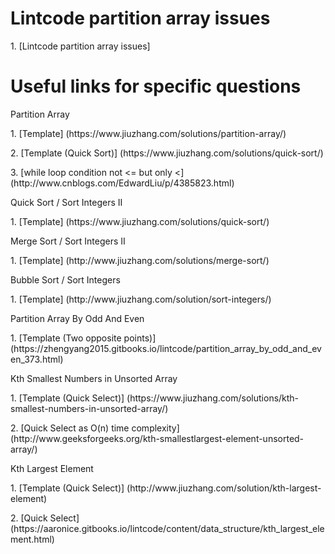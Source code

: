# Lintcode partition array issues
<p>1. [Lintcode partition array issues]

# Useful links for specific questions
<p>Partition Array
<p>1. [Template] (https://www.jiuzhang.com/solutions/partition-array/)
<p>2. [Template (Quick Sort)] (https://www.jiuzhang.com/solutions/quick-sort/)
<p>3. [while loop condition not <= but only <] (http://www.cnblogs.com/EdwardLiu/p/4385823.html)

<p>Quick Sort / Sort Integers II
<p>1. [Template] (https://www.jiuzhang.com/solutions/quick-sort/)

<p>Merge Sort / Sort Integers II
<p>1. [Template] (http://www.jiuzhang.com/solutions/merge-sort/)

<p>Bubble Sort / Sort Integers
<p>1. [Template] (http://www.jiuzhang.com/solution/sort-integers/)

<p>Partition Array By Odd And Even
<p>1. [Template (Two opposite points)] (https://zhengyang2015.gitbooks.io/lintcode/partition_array_by_odd_and_even_373.html)

<p>Kth Smallest Numbers in Unsorted Array
<p>1. [Template (Quick Select)] (https://www.jiuzhang.com/solutions/kth-smallest-numbers-in-unsorted-array/)
<p>2. [Quick Select as O(n) time complexity] (http://www.geeksforgeeks.org/kth-smallestlargest-element-unsorted-array/)

<p>Kth Largest Element
<p>1. [Template (Quick Select)] (http://www.jiuzhang.com/solution/kth-largest-element)
<p>2. [Quick Select] (https://aaronice.gitbooks.io/lintcode/content/data_structure/kth_largest_element.html)
